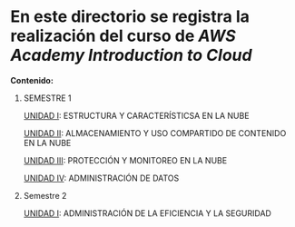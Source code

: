 # En este directorio se registra la realización del curso de *AWS Academy Introduction to Cloud*

**Contenido:**

1. SEMESTRE 1

   [UNIDAD I](Semestre_1/Unidad_I/UNIDAD_I.md): ESTRUCTURA Y CARACTERÍSTICSA EN LA NUBE

   [UNIDAD II](Semestre_1/Unidad_II/UNIDAD_II.md): ALMACENAMIENTO Y USO COMPARTIDO DE CONTENIDO EN LA NUBE 

   [UNIDAD III](Semestre_1/Unidad_III/UNIDAD_III.md): PROTECCIÓN Y MONITOREO EN LA NUBE

   [UNIDAD IV](Semestre_1/Unidad_IV/UNIDAD_IV.md): ADMINISTRACIÓN DE DATOS
   
2. Semestre 2
   
   [UNIDAD I](Semestre_2/Unidad_I/UNIDAD_I.md): ADMINISTRACIÓN DE LA EFICIENCIA Y LA SEGURIDAD